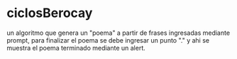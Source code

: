 # ciclosBerocay
un algoritmo que genera un "poema" a partir de frases ingresadas mediante prompt, para finalizar el poema se debe ingresar un punto "." y ahi se muestra el poema terminado mediante un alert. 
